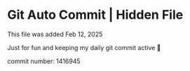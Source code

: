 # Git Auto Commit | Hidden File

This file was added Feb 12, 2025

Just for fun and keeping my daily git commit active 🤪

commit number: 1416945
